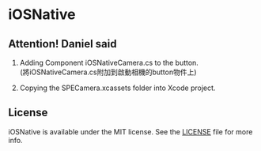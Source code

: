 # iOSNative

## Attention! Daniel said

1. Adding Component iOSNativeCamera.cs to the button.   
   (將iOSNativeCamera.cs附加到啟動相機的button物件上)

1. Copying the SPECamera.xcassets folder into Xcode project.

## License

iOSNative is available under the MIT license. See the [LICENSE](LICENSE) file for more info.
